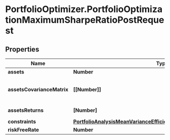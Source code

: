# PortfolioOptimizer.PortfolioOptimizationMaximumSharpeRatioPostRequest

## Properties

Name | Type | Description | Notes
------------ | ------------- | ------------- | -------------
**assets** | **Number** | The number of assets | 
**assetsCovarianceMatrix** | **[[Number]]** | assetsCovarianceMatrix[i][j] is the covariance between the asset i and the asset j | 
**assetsReturns** | **[Number]** | assetsReturns[i] is the arithmetic return of asset i | 
**constraints** | [**PortfolioAnalysisMeanVarianceEfficientFrontierPostRequestConstraints**](PortfolioAnalysisMeanVarianceEfficientFrontierPostRequestConstraints.md) |  | [optional] 
**riskFreeRate** | **Number** | The risk free rate | 


